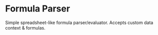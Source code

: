 # Formula Parser

Simple spreadsheet-like formula parser/evaluator. Accepts custom data context & formulas.
